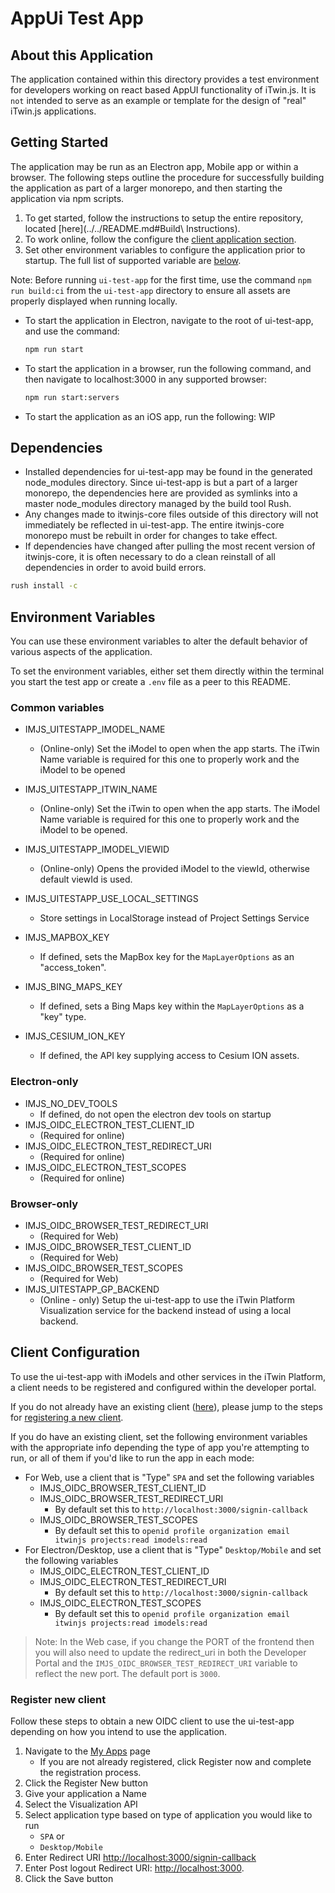 # AppUi Test App

## About this Application

The application contained within this directory provides a test environment for developers working on react based AppUI functionality of iTwin.js. It is `not` intended to serve as an example or template for the design of "real" iTwin.js applications.

## Getting Started

The application may be run as an Electron app, Mobile app or within a browser. The following steps outline the procedure for successfully building the application as part of a larger monorepo, and then starting the application via npm scripts.

1. To get started, follow the instructions to setup the entire repository, located [here](../../README.md#Build\ Instructions).
2. To work online, follow the configure the [client application section](#client-configuration).
3. Set other environment variables to configure the application prior to startup. The full list of supported variable are [below](#environment-variables).

Note: Before running `ui-test-app` for the first time, use the command `npm run build:ci` from the `ui-test-app` directory to ensure all assets are properly displayed when running locally.

* To start the application in Electron, navigate to the root of ui-test-app, and use the command:

  ```cmd
  npm run start
  ```

* To start the application in a browser, run the following command, and then navigate to localhost:3000 in any supported browser:

  ```cmd
  npm run start:servers
  ```

* To start the application as an iOS app, run the following: WIP

## Dependencies

* Installed dependencies for ui-test-app may be found in the generated node_modules directory. Since ui-test-app is but a part of a larger monorepo, the dependencies here are provided as symlinks into a master node_modules directory managed by the build tool Rush.
* Any changes made to itwinjs-core files outside of this directory will not immediately be reflected in ui-test-app. The entire itwinjs-core monorepo must be rebuilt in order for changes to take effect.
* If dependencies have changed after pulling the most recent version of itwinjs-core, it is often necessary to do a clean reinstall of all dependencies in order to avoid build errors.

```cmd
rush install -c
```

## Environment Variables

You can use these environment variables to alter the default behavior of various aspects of the application.

To set the environment variables, either set them directly within the terminal you start the test app or create a `.env` file as a peer to this README.

### Common variables

* IMJS_UITESTAPP_IMODEL_NAME
  * (Online-only) Set the iModel to open when the app starts. The iTwin Name variable is required for this one to properly work and the iModel to be opened
* IMJS_UITESTAPP_ITWIN_NAME
  * (Online-only) Set the iTwin to open when the app starts. The iModel Name variable is required for this one to properly work and the iModel to be opened.
* IMJS_UITESTAPP_IMODEL_VIEWID
  * (Online-only) Opens the provided iModel to the viewId, otherwise default viewId is used.
* IMJS_UITESTAPP_USE_LOCAL_SETTINGS
  * Store settings in LocalStorage instead of Project Settings Service

* IMJS_MAPBOX_KEY
  * If defined, sets the MapBox key for the `MapLayerOptions` as an "access_token".
* IMJS_BING_MAPS_KEY
  * If defined, sets a Bing Maps key within the `MapLayerOptions` as a "key" type.
* IMJS_CESIUM_ION_KEY
  * If defined, the API key supplying access to Cesium ION assets.

### Electron-only

* IMJS_NO_DEV_TOOLS
  * If defined, do not open the electron dev tools on startup
* IMJS_OIDC_ELECTRON_TEST_CLIENT_ID
  * (Required for online)
* IMJS_OIDC_ELECTRON_TEST_REDIRECT_URI
  * (Required for online)
* IMJS_OIDC_ELECTRON_TEST_SCOPES
  * (Required for online)

### Browser-only

* IMJS_OIDC_BROWSER_TEST_REDIRECT_URI
  * (Required for Web)
* IMJS_OIDC_BROWSER_TEST_CLIENT_ID
  * (Required for Web)
* IMJS_OIDC_BROWSER_TEST_SCOPES
  * (Required for Web)
* IMJS_UITESTAPP_GP_BACKEND
  * (Online - only) Setup the ui-test-app to use the iTwin Platform Visualization service for the backend instead of using a local backend.

## Client Configuration

To use the ui-test-app with iModels and other services in the iTwin Platform, a client needs to be registered and configured within the developer portal.

If you do not already have an existing client ([here](https://developer.bentley.com/my-apps/)), please jump to the steps for [registering a new client](#register-new-client).

If you do have an existing client, set the following environment variables with the appropriate info depending the type of app you're attempting to run, or all of them if you'd like to run the app in each mode:

* For Web, use a client that is "Type" `SPA` and set the following variables
  * IMJS_OIDC_BROWSER_TEST_CLIENT_ID
  * IMJS_OIDC_BROWSER_TEST_REDIRECT_URI
    * By default set this to `http://localhost:3000/signin-callback`
  * IMJS_OIDC_BROWSER_TEST_SCOPES
    * By default set this to `openid profile organization email itwinjs projects:read imodels:read`
* For Electron/Desktop, use a client that is "Type" `Desktop/Mobile` and set the following variables
  * IMJS_OIDC_ELECTRON_TEST_CLIENT_ID
  * IMJS_OIDC_ELECTRON_TEST_REDIRECT_URI
    * By default set this to `http://localhost:3000/signin-callback`
  * IMJS_OIDC_ELECTRON_TEST_SCOPES
    * By default set this to `openid profile organization email itwinjs projects:read imodels:read`

> Note: In the Web case, if you change the PORT of the frontend then you will also need to update the redirect_uri in both the Developer Portal and the `IMJS_OIDC_BROWSER_TEST_REDIRECT_URI` variable to reflect the new port. The default port is `3000`.

### Register new client

Follow these steps to obtain a new OIDC client to use the ui-test-app depending on how you intend to use the application.

1. Navigate to the [My Apps](https://developer.bentley.com/my-apps/) page
    * If you are not already registered, click Register now and complete the registration process.
1. Click the Register New button
1. Give your application a Name
1. Select the Visualization API
1. Select application type based on type of application you would like to run
    * `SPA` or
    * `Desktop/Mobile`
1. Enter Redirect URI <http://localhost:3000/signin-callback>
1. Enter Post logout Redirect URI: <http://localhost:3000>.
1. Click the Save button
